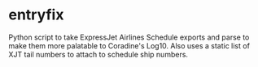 entryfix
========

Python script to take ExpressJet Airlines Schedule exports and parse to make them more palatable to Coradine's Log10.
Also uses a static list of XJT tail numbers to attach to schedule ship numbers.
